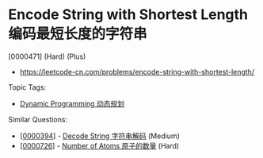 # Encode String with Shortest Length 编码最短长度的字符串

[0000471] (Hard) (Plus)

- https://leetcode-cn.com/problems/encode-string-with-shortest-length/

Topic Tags:

- [Dynamic Programming 动态规划](https://leetcode-cn.com/tag/dynamic-programming/)

Similar Questions:

- [[0000394](https://leetcode-cn.com/problems/decode-string/)] - [Decode String 字符串解码](./0000394.decode-string.md) (Medium)
- [[0000726](https://leetcode-cn.com/problems/number-of-atoms/)] - [Number of Atoms 原子的数量](./0000726.number-of-atoms.md) (Hard)
